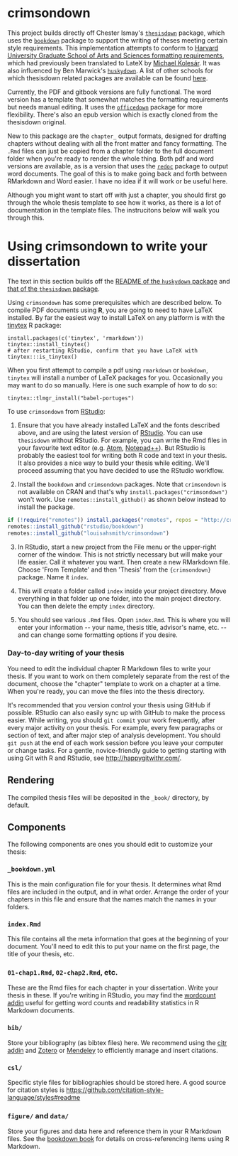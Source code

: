 # crimsondown

This project builds directly off Chester Ismay's [`thesisdown`](https://github.com/ismayc/thesisdown) package, which uses the [`bookdown`](https://github.com/rstudio/bookdown) package to support the writing of theses meeting certain style requirements. This implementation attempts to conform to [Harvard University Graduate School of Arts and Sciences formatting requirements](https://gsas.harvard.edu/degree-requirements/dissertations/formatting-your-dissertation), which had previously been translated to LateX by [Michael Kolesár](https://github.com/kolesarm/harvard-gsas-thesis). It was also influenced by Ben Marwick's [`huskydown`](https://github.com/benmarwick/huskydown). A list of other schools for which thesisdown related packages are available can be found [here](https://github.com/ismayc/thesisdown#customizing-thesisdown-to-your-institution).

Currently, the PDF and gitbook versions are fully functional.  The word version has a template that somewhat matches the formatting requirements but needs manual editing. It uses the [`officedown`]() package for more flexibility. There's also an epub version which is exactly cloned from the thesisdown original.

New to this package are the `chapter_` output formats, designed for drafting chapters without dealing with all the front matter and fancy formatting. The `.Rmd` files can just be copied from a chapter folder to the full document folder when you're ready to render the whole thing. Both pdf and word versions are available, as is a version that uses the [`redoc`](https://noamross.github.io/redoc/) package to output word documents. The goal of this is to make going back and forth between RMarkdown and Word easier. I have no idea if it will work or be useful here. 

Although you might want to start off with just a chapter, you should first go through the whole thesis template to see how it works, as there is a lot of documentation in the template files. The instrucitons below will walk you through this. 

# Using crimsondown to write your dissertation

The text in this section builds off the [README of the `huskydown` package](https://github.com/benmarwick/huskydown/blob/master/README.md) and [that of the `thesisdown` package](https://github.com/ismayc/thesisdown/blob/master/README.md).

Using `crimsondown` has some prerequisites which are described below. To compile PDF documents using **R**, you are going to need to have LaTeX installed. By far the easiest way to install LaTeX on any platform is with the [tinytex](https://yihui.name/tinytex/) R package:

```{r}
install.packages(c('tinytex', 'rmarkdown'))
tinytex::install_tinytex()
# after restarting RStudio, confirm that you have LaTeX with 
tinytex:::is_tinytex() 
```

When you first attempt to compile a pdf using `rmarkdown` or `bookdown`, `tinytex` will install a number of LaTeX packages for you. Occasionally you may want to do so manually. Here is one such example of how to do so:

```{r}
tinytex::tlmgr_install("babel-portuges")
```

To use `crimsondown` from [RStudio](http://www.rstudio.com/products/rstudio/download/):

1) Ensure that you have already installed LaTeX and the fonts described above, and are using the latest version of [RStudio](http://www.rstudio.com/products/rstudio/download/). You can use `thesisdown` without RStudio. For example, you can write the Rmd files in your favourite text editor (e.g. [Atom](https://atom.io/), [Notepad++](https://notepad-plus-plus.org/)). But RStudio is probably the easiest tool for writing both R code and text in your thesis. It also provides a nice way to build your thesis while editing. We'll proceed assuming that you have decided to use the RStudio workflow.

2) Install the `bookdown` and `crimsondown` packages. Note that `crimsondown` is not available on CRAN and that's why `install.packages("crimsondown")` won't work. Use `remotes::install_github()` as shown below instead to install the package.

```r
if (!require("remotes")) install.packages("remotes", repos = "http://cran.rstudio.org")
remotes::install_github("rstudio/bookdown")
remotes::install_github("louisahsmith/crimsondown")
```

3) In RStudio, start a new project from the File menu or the upper-right corner of the window. This is not strictly necessary but will make your life easier. Call it whatever you want. Then create a new RMarkdown file. Choose 'From Template' and then 'Thesis' from the `{crimsondown}` package. Name it `index`.

4. This will create a folder called `index` inside your project directory. Move everything in that folder up one folder, into the main project directory. You can then delete the empty `index` directory.

5. You should see various `.Rmd` files. Open `index.Rmd`. This is where you will enter your information -- your name, thesis title, advisor's name, etc. -- and can change some formatting options if you desire. 


### Day-to-day writing of your thesis 

You need to edit the individual chapter R Markdown files to write your thesis. If you want to work on them completely separate from the rest of the document, choose the "chapter" template to work on a chapter at a time. When you're ready, you can move the files into the thesis directory.

It's recommended that you version control your thesis using GitHub if possible. RStudio can also easily sync up with GitHub to make the process easier. While writing, you should `git commit` your work frequently, after every major activity on your thesis. For example, every few paragraphs or section of text, and after major step of analysis development. You should `git push` at the end of each work session before you leave your computer or change tasks. For a gentle, novice-friendly guide to getting starting with using Git with R and RStudio, see <http://happygitwithr.com/>.

## Rendering

The compiled thesis files will be deposited in the `_book/` directory, by default.

## Components

The following components are ones you should edit to customize your thesis:

### `_bookdown.yml`

This is the main configuration file for your thesis. It determines what Rmd files are included in the output, and in what order. Arrange the order of your chapters in this file and ensure that the names match the names in your folders. 

### `index.Rmd`

This file contains all the meta information that goes at the beginning of your
document. You'll need to edit this to put your name on the first page, the title of your thesis, etc.

### `01-chap1.Rmd`, `02-chap2.Rmd`, etc.

These are the Rmd files for each chapter in your dissertation. Write your thesis in these. If you're writing in RStudio, you may find the [wordcount addin](https://github.com/benmarwick/wordcountaddin) useful for getting word counts and readability statistics in R Markdown documents.

### `bib/`

Store your bibliography (as bibtex files) here. We recommend using the [citr addin](https://github.com/crsh/citr) and [Zotero](https://www.zotero.org/) or [Mendeley](https://www.mendeley.com/) to efficiently manage and insert citations. 

### `csl/`

Specific style files for bibliographies should be stored here. A good source for
citation styles is https://github.com/citation-style-language/styles#readme

### `figure/` and `data/`

Store your figures and data here and reference them in your R Markdown files. See the [bookdown book](https://bookdown.org/yihui/bookdown/) for details on cross-referencing items using R Markdown.
